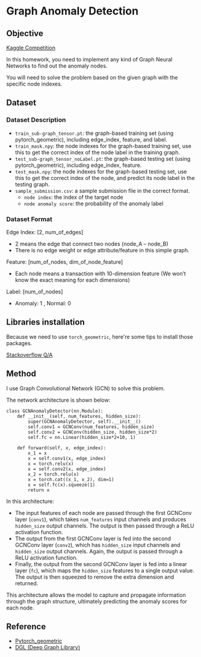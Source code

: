 # Graph Anomaly Detection

## Objective

[Kaggle Competition](https://www.kaggle.com/competitions/graph-anomaly-detection/overview)

In this homework, you need to implement any kind of Graph Neural Networks to find out the anomaly nodes.

You will need to solve the problem based on the given graph with the specific node indexes.

## Dataset

### Dataset Description

- `train_sub-graph_tensor.pt`: the graph-based training set (using pytorch_geometric), including edge_index, feature, and label.
- `train_mask.npy`: the node indexes for the graph-based training set, use this to get the correct index of the node label in the training graph.
- `test_sub-graph_tensor_noLabel.pt`: the graph-based testing set (using pytorch_geometric), including edge_index, feature.
- `test_mask.npy`: the node indexes for the graph-based testing set, use this to get the correct index of the node, and predict its node label in the testing graph.
- `sample_submission.csv`: a sample submission file in the correct format.
    - `node index`: the index of the target node
    - `node anomaly score`: the probability of the anomaly label

### Dataset Format

Edge Index: [2, num_of_edges]
- 2 means the edge that connect two nodes (node_A – node_B)
- There is no edge weight or edge attribute/feature in this simple graph.

Feature: [num_of_nodes, dim_of_node_feature]
- Each node means a transaction with 10-dimension feature (We won’t know the exact meaning for each dimensions)

Label: [num_of_nodes]
- Anomaly: 1 , Normal: 0

## Libraries installation

Because we need to use `torch_geometric`, here're some tips to install those packages.

[Stackoverflow Q/A](https://stackoverflow.com/questions/74794453/torch-geometric-module-not-found/76394639#76394639)

## Method

I use Graph Convolutional Network (GCN) to solve this problem.

The network architecture is shown below:

```
class GCNAnomalyDetector(nn.Module):
    def __init__(self, num_features, hidden_size):
        super(GCNAnomalyDetector, self).__init__()
        self.conv1 = GCNConv(num_features, hidden_size)
        self.conv2 = GCNConv(hidden_size, hidden_size*2)
        self.fc = nn.Linear(hidden_size*2+10, 1)

    def forward(self, x, edge_index):
        x_1 = x
        x = self.conv1(x, edge_index)
        x = torch.relu(x)
        x = self.conv2(x, edge_index)
        x_2 = torch.relu(x)
        x = torch.cat((x_1, x_2), dim=1)
        x = self.fc(x).squeeze(1)
        return x
```

In this architecture:
- The input features of each node are passed through the first GCNConv layer (`conv1`), which takes `num_features` input channels and produces `hidden_size` output channels. The output is then passed through a ReLU activation function.
- The output from the first GCNConv layer is fed into the second GCNConv layer (`conv2`), which has `hidden_size` input channels and `hidden_size` output channels. Again, the output is passed through a ReLU activation function.
- Finally, the output from the second GCNConv layer is fed into a linear layer (`fc`), which maps the `hidden_size` features to a single output value. The output is then squeezed to remove the extra dimension and returned.

This architecture allows the model to capture and propagate information through the graph structure, ultimately predicting the anomaly scores for each node.

## Reference

- [Pytorch_geometric](https://github.com/pyg-team/pytorch_geometric)
- [DGL (Deep Graph Library)](https://github.com/dmlc/dgl)
